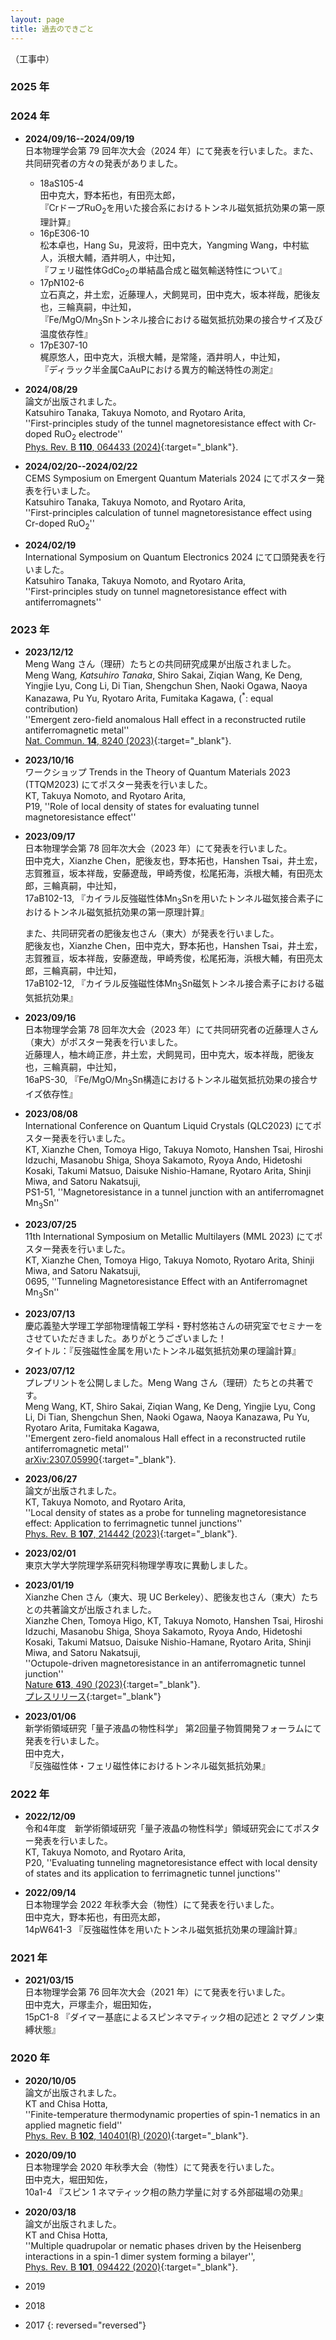 ```yaml
---
layout: page
title: 過去のできごと
---
```

（工事中）

### 2025 年   

### 2024 年   

<!--
- **2024/10/28**   
  プレプリントを公開しました。    
  Katsuhiro Tanaka, Takuya Nomoto, and Ryotaro Arita,   
  ''Approaches to tunnel magnetoresistance effect with antiferromagnets''   
  [arXiv:2410.19513](https://doi.org/10.48550/arXiv.2410.19513){:target="_blank"}.   
!-->

- **2024/09/16--2024/09/19**   
  日本物理学会第 79 回年次大会（2024 年）にて発表を行いました。また、共同研究者の方々の発表がありました。   
  - 18aS105-4   
    田中克大，野本拓也，有田亮太郎，  
    『CrドープRuO<sub>2</sub>を用いた接合系におけるトンネル磁気抵抗効果の第一原理計算』  
  - 16pE306-10   
    松本卓也，Hang Su，見波将，田中克大，Yangming Wang，中村紘人，浜根大輔，酒井明人，中辻知，   
    『フェリ磁性体GdCo<sub>2</sub>の単結晶合成と磁気輸送特性について』   
  - 17pN102-6   
    立石真之，井土宏，近藤理人，犬飼晃司，田中克大，坂本祥哉，肥後友也，三輪真嗣，中辻知，    
    『Fe/MgO/Mn<sub>3</sub>Snトンネル接合における磁気抵抗効果の接合サイズ及び温度依存性』   
  - 17pE307-10   
    梶原悠人，田中克大，浜根大輔，是常隆，酒井明人，中辻知，    
    『ディラック半金属CaAuPにおける異方的輸送特性の測定』   

- **2024/08/29**   
  論文が出版されました。    
  Katsuhiro Tanaka, Takuya Nomoto, and Ryotaro Arita,  
  ''First-principles study of the tunnel magnetoresistance effect with Cr-doped RuO<sub>2</sub> electrode''   
  [Phys. Rev. B **110**, 064433 (2024)](https://doi.org/10.1103/PhysRevB.110.064433){:target="_blank"}.   

- **2024/02/20--2024/02/22**      
  CEMS Symposium on Emergent Quantum Materials 2024 にてポスター発表を行いました。   
  Katsuhiro Tanaka, Takuya Nomoto, and Ryotaro Arita,   
  ''First-principles calculation of tunnel magnetoresistance effect using Cr-doped RuO<sub>2</sub>''   

- **2024/02/19**    
  International Symposium on Quantum Electronics 2024 にて口頭発表を行いました。   
  Katsuhiro Tanaka, Takuya Nomoto, and Ryotaro Arita,     
  ''First-principles study on tunnel magnetoresistance effect with antiferromagnets''   

### 2023 年

- **2023/12/12**  
  Meng Wang さん（理研）たちとの共同研究成果が出版されました。   
  Meng Wang<sup>*</sup>, Katsuhiro Tanaka<sup>*</sup>, Shiro Sakai, Ziqian Wang, Ke Deng, Yingjie Lyu, Cong Li, Di Tian, Shengchun Shen, Naoki Ogawa, Naoya Kanazawa, Pu Yu, Ryotaro Arita, Fumitaka Kagawa, (<sup>*</sup>: equal contribution)  
  ''Emergent zero-field anomalous Hall effect in a reconstructed rutile antiferromagnetic metal''  
  [Nat. Commun. **14**, 8240 (2023)](https://doi.org/10.1038/s41467-023-43962-0){:target="_blank"}.   

- **2023/10/16**   
  ワークショップ Trends in the Theory of Quantum Materials 2023 (TTQM2023) にてポスター発表を行いました。  
  KT, Takuya Nomoto, and Ryotaro Arita,   
  P19, ''Role of local density of states for evaluating tunnel magnetoresistance effect''   

- **2023/09/17**   
  日本物理学会第 78 回年次大会（2023 年）にて発表を行いました。   
  田中克大，Xianzhe Chen，肥後友也，野本拓也，Hanshen Tsai，井土宏，志賀雅亘，坂本祥哉，安藤遼哉，甲崎秀俊，松尾拓海，浜根大輔，有田亮太郎，三輪真嗣，中辻知，    
  17aB102-13, 『カイラル反強磁性体Mn<sub>3</sub>Snを用いたトンネル磁気接合素子におけるトンネル磁気抵抗効果の第一原理計算』    

  また、共同研究者の肥後友也さん（東大）が発表を行いました。   
  肥後友也，Xianzhe Chen，田中克大，野本拓也，Hanshen Tsai，井土宏，志賀雅亘，坂本祥哉，安藤遼哉，甲崎秀俊，松尾拓海，浜根大輔，有田亮太郎，三輪真嗣，中辻知，    
  17aB102-12, 『カイラル反強磁性体Mn<sub>3</sub>Sn磁気トンネル接合素子における磁気抵抗効果』    

- **2023/09/16**  
  日本物理学会第 78 回年次大会（2023 年）にて共同研究者の近藤理人さん（東大）がポスター発表を行いました。   
  近藤理人，柚木﨑正彦，井土宏，犬飼晃司，田中克大，坂本祥哉，肥後友也，三輪真嗣，中辻知，    
  16aPS-30, 『Fe/MgO/Mn<sub>3</sub>Sn構造におけるトンネル磁気抵抗効果の接合サイズ依存性』   

- **2023/08/08**    
  International Conference on Quantum Liquid Crystals (QLC2023) にてポスター発表を行いました。    
  KT, Xianzhe Chen, Tomoya Higo, Takuya Nomoto, Hanshen Tsai, Hiroshi Idzuchi, Masanobu Shiga, Shoya Sakamoto, Ryoya Ando, Hidetoshi Kosaki, Takumi Matsuo, Daisuke Nishio-Hamane, Ryotaro Arita, Shinji Miwa, and Satoru Nakatsuji,  
  PS1-51, ''Magnetoresistance in a tunnel junction with an antiferromagnet Mn<sub>3</sub>Sn''  

- **2023/07/25**  
  11th International Symposium on Metallic Multilayers (MML 2023) にてポスター発表を行いました。  
  KT, Xianzhe Chen, Tomoya Higo, Takuya Nomoto, Ryotaro Arita, Shinji Miwa, and Satoru Nakatsuji,  
  0695, ''Tunneling Magnetoresistance Effect with an Antiferromagnet Mn<sub>3</sub>Sn''  
  
- **2023/07/13**  
  慶応義塾大学理工学部物理情報工学科・野村悠祐さんの研究室でセミナーをさせていただきました。ありがとうございました！  
  タイトル：『反強磁性金属を用いたトンネル磁気抵抗効果の理論計算』  

- **2023/07/12**  
  プレプリントを公開しました。Meng Wang さん（理研）たちとの共著です。  
  Meng Wang, KT, Shiro Sakai, Ziqian Wang, Ke Deng, Yingjie Lyu, Cong Li, Di Tian, Shengchun Shen, Naoki Ogawa, Naoya Kanazawa, Pu Yu, Ryotaro Arita, Fumitaka Kagawa,  
  ''Emergent zero-field anomalous Hall effect in a reconstructed rutile antiferromagnetic metal''  
  [arXiv:2307.05990](https://arxiv.org/abs/2307.05990){:target="_blank"}.  

- **2023/06/27**  
  論文が出版されました。  
  KT, Takuya Nomoto, and Ryotaro Arita,  
  ''Local density of states as a probe for tunneling magnetoresistance effect: Application to ferrimagnetic tunnel junctions''  
  [Phys. Rev. B **107**, 214442 (2023)](https://journals.aps.org/prb/abstract/10.1103/PhysRevB.107.214442){:target="_blank"}.  

- **2023/02/01**  
  東京大学大学院理学系研究科物理学専攻に異動しました。  

- **2023/01/19**   
  Xianzhe Chen さん（東大、現 UC Berkeley）、肥後友也さん（東大）たちとの共著論文が出版されました。  
  Xianzhe Chen, Tomoya Higo, KT, Takuya Nomoto, Hanshen Tsai, Hiroshi Idzuchi, Masanobu Shiga, Shoya Sakamoto, Ryoya Ando, Hidetoshi Kosaki, Takumi Matsuo, Daisuke Nishio-Hamane, Ryotaro Arita, Shinji Miwa, and Satoru Nakatsuji,  
  ''Octupole-driven magnetoresistance in an antiferromagnetic tunnel junction''  
  [Nature **613**, 490 (2023)](https://www.nature.com/articles/s41586-022-05463-w){:target="_blank"}.  
  [プレスリリース](https://www.s.u-tokyo.ac.jp/ja/press/2023/8241/){:target="_blank"}  

- **2023/01/06**  
  新学術領域研究「量子液晶の物性科学」 第2回量子物質開発フォーラムにて発表を行いました。  
  田中克大，  
  『反強磁性体・フェリ磁性体におけるトンネル磁気抵抗効果』  


### 2022 年

- **2022/12/09**  
  令和4年度　新学術領域研究「量子液晶の物性科学」領域研究会にてポスター発表を行いました。  
  KT, Takuya Nomoto, and Ryotaro Arita,  
  P20, ''Evaluating tunneling magnetoresistance effect with local density of states and its application to ferrimagnetic tunnel junctions''  

<!--
- **2022/10/05**  
  プレプリントを公開しました。  
  KT, Takuya Nomoto, and Ryotaro Arita,  
  ''Local density of states as a probe for tunneling magnetoresistance effect: application to ferrimagnetic tunnel junctions''  
  [arXiv:2210.01441](https://arxiv.org/abs/2210.01441){:target="_blank"}.  
--> 

- **2022/09/14**  
  日本物理学会 2022 年秋季大会（物性）にて発表を行いました。  
  田中克大，野本拓也，有田亮太郎，  
  14pW641-3 『反強磁性体を用いたトンネル磁気抵抗効果の理論計算』  


### 2021 年

- **2021/03/15**  
  日本物理学会第 76 回年次大会（2021 年）にて発表を行いました。  
  田中克大，戸塚圭介，堀田知佐，  
  15pC1-8 『ダイマー基底によるスピンネマティック相の記述と 2 マグノン束縛状態』  

### 2020 年

<!--
- **2020/11/04**  
  SJTU Joint TDLI/ICMP/WQC Quantum Seminar (Host: Prof. Kamiya) にてオンラインセミナーを行わせていただきました。  
-->   

<!--
- **2020/10/28**  
  OIST Theory of Quantum Matter Unit (Host: Prof. Shannon) にてオンラインセミナーを行わせていただきました。  
--->

- **2020/10/05**   
  論文が出版されました。    
  KT and Chisa Hotta,   
  ''Finite-temperature thermodynamic properties of spin-1 nematics in an applied magnetic field''    
  [Phys. Rev. B **102**, 140401(R) (2020)](https://journals.aps.org/prb/abstract/10.1103/PhysRevB.102.140401){:target="_blank"}.   

- **2020/09/10**  
  日本物理学会 2020 年秋季大会（物性）にて発表を行いました。  
  田中克大，堀田知佐，  
  10a1-4 『スピン 1 ネマティック相の熱力学量に対する外部磁場の効果』  

<!--
- **2020/04/23**   
  プレプリントを公開しました。   
  KT and Chisa Hotta,   
  ''Finite temperature thermodynamic properties of the spin-1 nematics in an applied magnetic field''    
  [arXiv:2004.10409](http://arxiv.org/abs/2004.10409){:target="_blank"}.   
  （2020/10/05 出版されました：[Phys. Rev. B **102**, 140401(R) (2020)](https://journals.aps.org/prb/abstract/10.1103/PhysRevB.102.140401){:target="_blank"}）
-->

- **2020/03/18**  
  論文が出版されました。  
  KT and Chisa Hotta,   
  ''Multiple quadrupolar or nematic phases driven by the Heisenberg interactions in a spin-1 dimer system forming a bilayer'',  
  [Phys. Rev. B **101**, 094422 (2020)](https://link.aps.org/doi/10.1103/PhysRevB.101.094422){:target="_blank"}.  


- 2019
- 2018
- 2017
{: reversed="reversed"}

